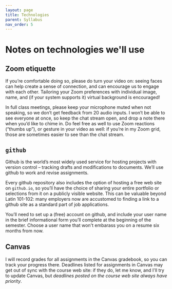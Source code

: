 ```yaml
---
layout: page
title: Technologies
parent: Syllabus
nav_order: 5
---
```


# Notes on technologies we'll use

##  Zoom etiquette

If you’re comfortable doing so, please do turn your video on: seeing faces can help create a sense of connection, and can encourage us to engage with each other. Tailoring your Zoom preferences with individual image, name, and (if your system supports it) virtual background is encouraged!

In full class meetings, please keep your microphone muted when not speaking, so we don’t get feedback from 20 audio inputs. I won’t be able to see everyone at once, so keep the chat stream open, and drop a note there when you’d like to chime in. Do feel free as well to use Zoom reactions (“thumbs up”), or gesture in your video as well: if you’re in my Zoom grid, those are sometimes easier to see than the chat stream.

## `github`

Github is the world’s most widely used service for hosting projects with version control – tracking drafts and modifications to documents. We’ll use github to work and revise assignments. 

Every github repository also includes the option of hosting a free web site on `github.io`, so you’ll have the choice of sharing your entire portfolio or selections from it on a publicly visible website. This can be valuable beyond Latin 101-102: many employers now are accustomed to finding a link to a github site as a standard part of job applications.

You’ll need to set up a (free) account on github, and include your user name in the brief informational form you’ll complete at the beginning of the semester. Choose a user name that won't embarass you on a resume six months from now.

## Canvas

I will record  grades for all assignments in the Canvas gradebook, so you can track your progress there.  Deadlines listed for assignments in Canvas may get out of sync with the course web site: if they do, let me know, and I'll try to update Canvas, but *deadlines posted on the course web site always have priority*.
